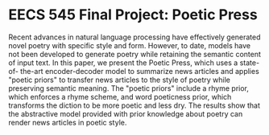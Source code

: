 # EECS 545 Final Project: Poetic Press

Recent advances in natural language processing have effectively generated novel poetry with specific
style and form. However, to date, models have not been developed to generate poetry while retaining
the semantic content of input text. In this paper, we present the Poetic Press, which uses a state-of-
the-art encoder-decoder model to summarize news articles and applies "poetic priors" to transfer
news articles to the style of poetry while preserving semantic meaning. The "poetic priors" include
a rhyme prior, which enforces a rhyme scheme, and word poeticness prior, which transforms the diction 
to be more poetic and less dry. The results show that the abstractive model provided with prior 
knowledge about poetry can render news articles in poetic style.
